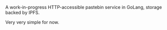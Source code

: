 A work-in-progress HTTP-accessible pastebin service in GoLang,
storage backed by IPFS.

Very very simple for now.